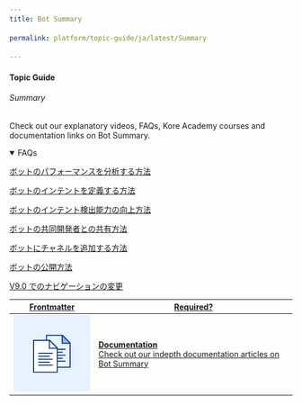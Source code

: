 ```yaml
---
title: Bot Summary

permalink: platform/topic-guide/ja/latest/Summary

---
```

#### Topic Guide
###### Summary

  Check out our explanatory videos, FAQs, Kore Academy courses and documentation links on Bot Summary.

<details open>
  <summary>FAQs
  </summary>

  <a class="doc-link" target="_blank" href="https://developer.kore.ai/docs/bots/analyzing-your-bot/analyzing-your-bot/?lang=ja">
 
  ボットのパフォーマンスを分析する方法

</a>

<a class="doc-link" target="_blank" href="https://developer.kore.ai/docs/bots/chatbot-overview/bot-tasks/?lang=ja">
 
  ボットのインテントを定義する方法

</a>


<a class="doc-link" target="_blank" href="https://developer.kore.ai/docs/bots/nlp/additional-notes-nlp-settings-guidelines/?lang=ja">
 
  ボットのインテント検出能力の向上方法

</a>


<a class="doc-link" target="_blank" href="https://developer.kore.ai/docs/bots/advanced-topics/collaborative-development/sharing-bots-for-development/?lang=ja">

  ボットの共同開発者との共有方法

</a>

<a class="doc-link" target="_blank" href="https://developer.kore.ai/docs/bots/channel-enablement/adding-channels-to-your-bot/?lang=ja">

  ボットにチャネルを追加する方法

</a>

<a class="doc-link" target="_blank" href="https://developer.kore.ai/docs/bots/publish/publishing-bot/?lang=ja">

ボットの公開方法

</a>

<a class="doc-link" target="_blank" href="https://developer.kore.ai/docs/bots/chatbot-overview/where-to-find-what/?lang=ja">

  V9.0 でのナビゲーションの変更

</a>


</details>

<a class="doc-link" target="_blank" href="https://developer.kore.ai/docs/bots/analyzing-your-bot/dashboard/#Bot_Summary?lang=ja">
 

| Frontmatter | Required? |
|-------------|-------------|
| ![alt text](images/docIcon.svg "Title") | **Documentation**  <br /> Check out our indepth documentation articles on Bot Summary | 


</a>
